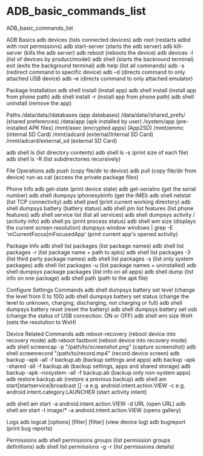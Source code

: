 # ADB_basic_commands_list
ADB_basic_commands_list

ADB Basics
adb devices (lists connected devices)
adb root (restarts adbd with root permissions)
adb start-server (starts the adb server)
adb kill-server (kills the adb server)
adb reboot (reboots the device)
adb devices -l (list of devices by product/model)
adb shell (starts the backround terminal)
exit (exits the background terminal)
adb help (list all commands)
adb -s <deviceName> <command> (redirect command to specific device)
adb –d <command> (directs command to only attached USB device)
adb –e <command> (directs command to only attached emulator)

Package Installation
adb shell install <apk> (install app)
adb shell install <path> (install app from phone path)
adb shell install -r <path> (install app from phone path)
adb shell uninstall <name> (remove the app)

Paths
/data/data/<package>/databases (app databases)
/data/data/<package>/shared_prefs/ (shared preferences)
/data/app (apk installed by user)
/system/app (pre-installed APK files)
/mmt/asec (encrypted apps) (App2SD)
/mmt/emmc (internal SD Card)
/mmt/adcard (external/Internal SD Card)
/mmt/adcard/external_sd (external SD Card)

adb shell ls (list directory contents)
adb shell ls -s (print size of each file)
adb shell ls -R (list subdirectories recursively)

File Operations
adb push <local> <remote> (copy file/dir to device)
adb pull <remote> <local> (copy file/dir from device)
run-as <package> cat <file> (access the private package files)

Phone Info
adb get-statе (print device state)
adb get-serialno (get the serial number)
adb shell dumpsys iphonesybinfo (get the IMEI)
adb shell netstat (list TCP connectivity)
adb shell pwd (print current working directory)
adb shell dumpsys battery (battery status)
adb shell pm list features (list phone features)
adb shell service list (list all services)
adb shell dumpsys activity <package>/<activity> (activity info)
adb shell ps (print process status)
adb shell wm size (displays the current screen resolution)
dumpsys window windows | grep -E 'mCurrentFocus|mFocusedApp' (print current app's opened activity)

Package Info
adb shell list packages (list package names)
adb shell list packages -r (list package name + path to apks)
adb shell list packages -3 (list third party package names)
adb shell list packages -s (list only system packages)
adb shell list packages -u (list package names + uninstalled)
adb shell dumpsys package packages (list info on all apps)
adb shell dump <name> (list info on one package)
adb shell path <package> (path to the apk file)

Configure Settings Commands
adb shell dumpsys battery set level <n> (change the level from 0 to 100)
adb shell dumpsys battery set status<n> (change the level to unknown, charging, discharging, not charging or full)
adb shell dumpsys battery reset (reset the battery)
adb shell dumpsys battery set usb <n> (change the status of USB connection. ON or OFF)
adb shell wm size WxH (sets the resolution to WxH)

Device Related Commands
adb reboot-recovery (reboot device into recovery mode)
adb reboot fastboot (reboot device into recovery mode)
adb shell screencap -p "/path/to/screenshot.png" (capture screenshot)
adb shell screenrecord "/path/to/record.mp4" (record device screen)
adb backup -apk -all -f backup.ab (backup settings and apps)
adb backup -apk -shared -all -f backup.ab (backup settings, apps and shared storage)
adb backup -apk -nosystem -all -f backup.ab (backup only non-system apps)
adb restore backup.ab (restore a previous backup)
adb shell am start|startservice|broadcast <INTENT>[<COMPONENT>]
-a <ACTION> e.g. android.intent.action.VIEW
-c <CATEGORY> e.g. android.intent.category.LAUNCHER (start activity intent)

adb shell am start -a android.intent.action.VIEW -d URL (open URL)
adb shell am start -t image/* -a android.intent.action.VIEW (opens gallery)

Logs
adb logcat [options] [filter] [filter] (view device log)
adb bugreport (print bug reports)

Permissions
adb shell permissions groups (list permission groups definitions)
adb shell list permissions -g -r (list permissions details)


